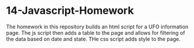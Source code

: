 # 14-Javascript-Homework

<p> The homework in this repository builds an html script for a UFO information page. The js script then adds a table to the page and allows for filtering of the data based on date and state. THe css script adds style to the page.
